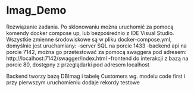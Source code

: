 # Imag_Demo
Rozwiązanie zadania. Po sklonowaniu można uruchomić za pomocą komendy docker compose up, lub bezpośrednio z IDE Visual Studio.
Wszystkie zmienne środowiskowe są w pliku docker-compose.yml, domyślnie jest uruchamiany:
-server SQL na porcie 1433
-backend api na porcie 7142, można go przetestować za pomocą swaggera pod adresem: http://localhost:7142/swagger/index.html
-frontend do interakcji z bazą na porcie 80, dostępny z przeglądarki pod adresem localhost

Backend tworzy bazę DBImag i tabelę Customers wg. modelu code first i przy pierwszym uruchomieniu dodaje rekordy testowe
